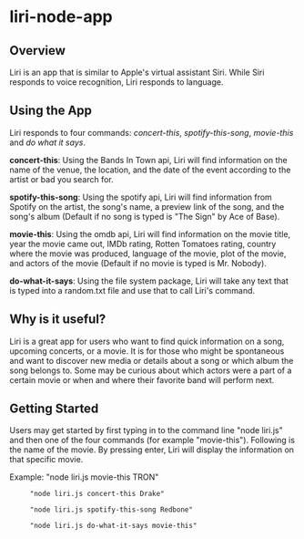 # liri-node-app

## Overview
Liri is an app that is similar to Apple's virtual assistant Siri. 
While Siri responds to voice recognition, Liri responds to language.


## Using the App
Liri responds to four commands: *concert-this*, *spotify-this-song*, *movie-this* and *do what it says*.

**concert-this**: Using the Bands In Town api, Liri will find information on the name of the venue, the location, and the date of the event according to the artist or bad you search for.

**spotify-this-song**: Using the spotify api, Liri will find information from Spotify on the artist, the song's name, a preview link of the song, and the song's album (Default if no song is typed is "The Sign" by Ace of Base).

**movie-this**: Using the omdb api, Liri will find information on the movie title, year the movie came out, IMDb rating, Rotten Tomatoes rating, country where the movie was produced, language of the movie, plot of the movie, and actors of the movie (Default if no movie is typed is Mr. Nobody).

**do-what-it-says**: Using the file system package, Liri will take any text that is typed into a random.txt file and use that to call Liri's command. 


 ## Why is it useful?
 Liri is a great app for users who want to find quick information on a song, upcoming concerts, or a movie. It is for those who might be spontaneous and want to discover new media or details about a song or which album the song belongs to. Some may be curious about which actors were a part of a certain movie or when and where their favorite band will perform next.


## Getting Started
Users may get started by first typing in to the command line "node liri.js" and then one of the four commands (for example "movie-this"). Following is the name of the movie. By pressing enter, Liri will display the information on that specific movie.

Example: "node liri.js movie-this TRON"

         "node liri.js concert-this Drake"

         "node liri.js spotify-this-song Redbone"
         
         "node liri.js do-what-it-says movie-this"
 



